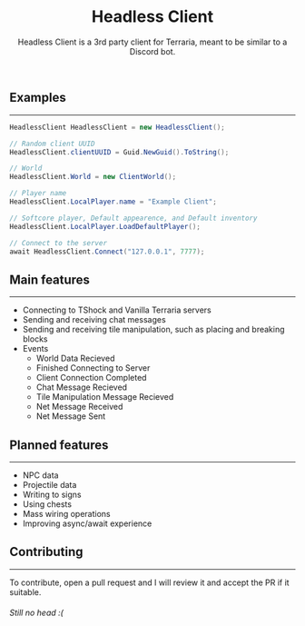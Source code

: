 
<h1 align="center">
Headless Client
</h1>
<p align="center">
Headless Client is a 3rd party client for Terraria, meant to be similar to a Discord bot.
</p>
<br>

<h2>
Examples
</h2>

---


```cs
HeadlessClient HeadlessClient = new HeadlessClient();

// Random client UUID
HeadlessClient.clientUUID = Guid.NewGuid().ToString();

// World
HeadlessClient.World = new ClientWorld();

// Player name
HeadlessClient.LocalPlayer.name = "Example Client";

// Softcore player, Default appearence, and Default inventory
HeadlessClient.LocalPlayer.LoadDefaultPlayer();

// Connect to the server
await HeadlessClient.Connect("127.0.0.1", 7777);
```

<h2>
Main features
</h2>

---

- Connecting to TShock and Vanilla Terraria servers
- Sending and receiving chat messages
- Sending and receiving tile manipulation, such as placing and breaking blocks
- Events
  - World Data Recieved
  - Finished Connecting to Server
  - Client Connection Completed
  - Chat Message Recieved
  - Tile Manipulation Message Recieved
  - Net Message Received
  - Net Message Sent

<h2>
Planned features
</h2>

---

- NPC data
- Projectile data
- Writing to signs
- Using chests
- Mass wiring operations
- Improving async/await experience

<h2>
Contributing
</h2>

---

To contribute, open a pull request and I will review it and accept the PR if it suitable.


###### Still no head :(
